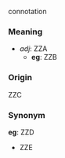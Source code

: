 connotation
### Meaning
+ _adj_: ZZA
	+ __eg__: ZZB

### Origin

ZZC

### Synonym

__eg__: ZZD

+ ZZE


